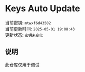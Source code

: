 # Keys Auto Update

当前密钥: `mtwxf6d43502`  
当前更新时间: `2025-05-01 19:08:43`   
更新状态: `密钥未变化`  
  
## 说明
此仓库仅用于调试 
